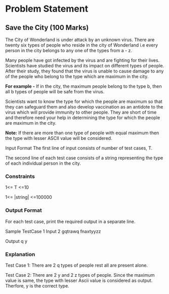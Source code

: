 # Problem Statement
## Save the City (100 Marks)
The City of Wonderland is under attack by an unknown virus. There are twenty six types of people who reside in the city of Wonderland i.e every person in the city belongs to any one of the types from a - z.


Many people have got infected by the virus and are fighting for their lives. Scientists have studied the virus and its impact on different types of people. After their study, they found that the virus is unable to cause damage to any of the people who belong to the type which are maximum in the city.

**For example -** If in the city, the maximum people belong to the type b, then all b types of people will be safe from the virus.


Scientists want to know the type for which the people are maximum so that they can safeguard them and also develop vaccination as an antidote to the virus which will provide immunity to other people. They are short of time and therefore need your help in determining the type for which the people are maximum in the city. 


**Note:** If there are more than one type of people with equal maximum then the type with lesser ASCII value will be considered.


Input Format
The first line of input consists of number of test cases, T.

The second line of each test case consists of a string representing the type of each individual person in the city.



### Constraints
1<= T <=10

1<= |string| <=100000




### Output Format
For each test case, print the required output in a separate line.




Sample TestCase 1
Input
2
gqtrawq
fnaxtyyzz


Output
q
y


### Explanation
Test Case 1: There are 2 q types of people rest all are present alone.

Test Case 2: There are 2 y and 2 z types of people. Since the maximum value is same, the type with lesser Ascii value is considered as output. Therfore, y is the correct type.
